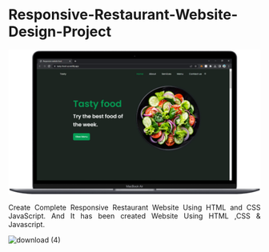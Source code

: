 # Responsive-Restaurant-Website-Design-Project

![download (3)](assets/img/light.png)

<p style="text-align: justify;"  align="center">Create Complete Responsive Restaurant Website Using HTML and CSS JavaScript. And It has been created Website Using HTML ,CSS &amp; Javascript.</p>

![download (4)](assets/img/dark.jpg.png)
